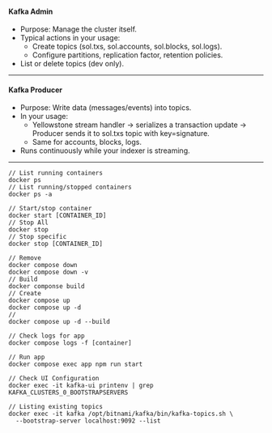#### Kafka Admin

- Purpose: Manage the cluster itself.
- Typical actions in your usage:
    - Create topics (sol.txs, sol.accounts, sol.blocks, sol.logs).
    - Configure partitions, replication factor, retention policies.
- List or delete topics (dev only).

-----
#### Kafka Producer
- Purpose: Write data (messages/events) into topics.
- In your usage:
    - Yellowstone stream handler → serializes a transaction update → Producer sends it to sol.txs topic with key=signature.
    - Same for accounts, blocks, logs.
- Runs continuously while your indexer is streaming.

-----
```
// List running containers
docker ps
// List running/stopped containers
docker ps -a
```
```
// Start/stop container
docker start [CONTAINER_ID]
// Stop All
docker stop
// Stop specific
docker stop [CONTAINER_ID]
```
```
// Remove
docker compose down
docker compose down -v
// Build
docker componse build
// Create
docker compose up
docker compose up -d
// 
docker compose up -d --build
```
```
// Check logs for app
docker compose logs -f [container]
```
```
// Run app
docker compose exec app npm run start
```
```
// Check UI Configuration
docker exec -it kafka-ui printenv | grep KAFKA_CLUSTERS_0_BOOTSTRAPSERVERS
```
```
// Listing existing topics
docker exec -it kafka /opt/bitnami/kafka/bin/kafka-topics.sh \
  --bootstrap-server localhost:9092 --list
```
